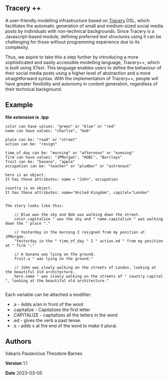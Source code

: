 ## Tracery ++

A user-friendly modelling infrastructure based on [Tracery](https://tracery.io) DSL, which facilitates the automatic generation of small and medium-sized social media posts by individuals with non-technical backgrounds. Since Tracery is a Javascript-based module, defining preferred text structures using it can be challenging for those without programming experience due to its complexity.

Thus, we aspire to take this a step further by introducing a more sophisticated and easily accessible modelling language, Tracery++, which is built using XText. This language enables users to define the behaviour of their social media posts using a higher level of abstraction and a more straightforward syntax. With the implementation of Tracery++, people will have greater flexibility and autonomy in content generation, regardless of their technical background.

## Example

**file extension is .tpp**

```
color can have values: "green" or "blue" or "red"
name can have values: "charlie", "bob"

place can be: "road" or "street"
action can be: "resign"

time_of_day can be: "morning" or "afternoon" or "evening"
firm can have values: "JPMorgan", "HSBC", "Barclays"
fruit can be: "banana", "apple"
occupation can be: "teacher" or "plumber" or "astronaut"

hero is an object.
It has these attributes: name = "John", occupation

country is an object.
It has these attributes: name="United Kingdom", capital="London"


The story looks like this:

	// Blue was the sky and Bob was walking down the street.
	color.capitalize " was the sky and " name.capitalize " was walking down the " place "."
	
	// Yesterday in the morning I resigned from my position at JPMorgan.
	"Yesterday in the " time_of_day " I " action.ed " from my position at " firm "."
	
	// A banana was lying on the ground.
	fruit.a " was lying on the ground."
	
	// John was slowly walking on the streets of London, looking at the beautiful old architecture.
	hero.name " was slowly walking on the streets of " country.capital ", looking at the beautiful old architecture."
	
```

Each variable can be attached a modifier:

- .a - Adds a/an in front of the word
- .capitalize - Capitalizes the first letter
- .CAPITALIZE - capitalizes all the letters in the word
- .ed - gives the verb a past tense.
- .s - adds s at the end of the word to make it plural.

## Authors

Vakaris Paulavicius
Theodore Barnes

**Version** 1.1

**Date** 2023-03-05